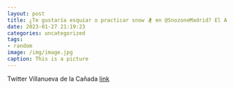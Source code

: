 ```yaml
---
layout: post
title: ¿Te gustaría esquiar o practicar snow 🏂 en @SnozoneMadrid? El Ayuntamiento organiza una clase de iniciación el domingo 12 de feb...
date: 2023-01-27 21:19:23
categories: uncategorized
tags:
- random
image: /img/image.jpg
caption: This is a picture
---
```

Twitter Villanueva de la Cañada [link](https://twitter.com/AytoVDLCanada/status/1618961685154508800)
